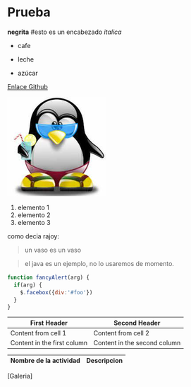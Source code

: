 # Prueba

**negrita**
#esto es un encabezado
_italica_

* cafe

* leche

* azúcar

[Enlace Github](http://github.com)

![Tux](/logotipo/TUX.png)

1. elemento 1
2. elemento 2
3. elemento 3

como decia rajoy:
>un vaso es un vaso

>el java es un ejemplo, no lo usaremos de momento.

```javascript
function fancyAlert(arg) {
  if(arg) {
    $.facebox({div:'#foo'})
  }
}
```
First Header | Second Header
------------ | -------------
Content from cell 1 | Content from cell 2
Content in the first column | Content in the second column

Nombre de la actividad | Descripcion
---------------------- | -----------
[Galeria]
